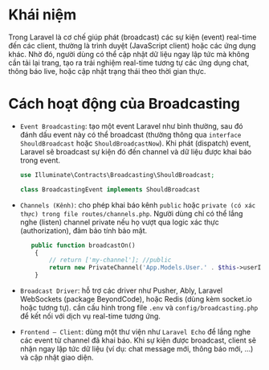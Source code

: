 # Khái niệm

Trong Laravel là cơ chế giúp phát (broadcast) các sự kiện (event) real-time đến các client, thường là trình duyệt (JavaScript client) hoặc các ứng dụng khác. Nhờ đó, người dùng có thể cập nhật dữ liệu ngay lập tức mà không cần tải lại trang, tạo ra trải nghiệm real-time tương tự các ứng dụng chat, thông báo live, hoặc cập nhật trạng thái theo thời gian thực.

# Cách hoạt động của Broadcasting

- `Event Broadcasting`: tạo một event Laravel như bình thường, sau đó đánh dấu event này có thể broadcast (thường thông qua `interface` `ShouldBroadcast` hoặc `ShouldBroadcastNow`). Khi phát (dispatch) event, Laravel sẽ broadcast sự kiện đó đến channel và dữ liệu được khai báo trong event.

  ```php
  use Illuminate\Contracts\Broadcasting\ShouldBroadcast;

  class BroadcastingEvent implements ShouldBroadcast
  ```

- `Channels (Kênh)`: cho phép khai báo kênh `public` hoặc `private (có xác thực) trong file routes/channels.php`. Người dùng chỉ có thể lắng nghe (listen) channel private nếu họ vượt qua logic xác thực (authorization), đảm bảo tính bảo mật.

  ```php
     public function broadcastOn()
      {
          // return ['my-channel']; //public
          return new PrivateChannel('App.Models.User.' . $this->userID);
      }
  ```

- `Broadcast Driver`: hỗ trợ các driver như Pusher, Ably, Laravel WebSockets (package BeyondCode), hoặc Redis (dùng kèm socket.io hoặc tương tự). cần cấu hình trong file `.env` và `config/broadcasting.php` để kết nối với dịch vụ real-time tương ứng.

- `Frontend – Client`: dùng một thư viện như `Laravel Echo` để lắng nghe các event từ channel đã khai báo. Khi sự kiện được broadcast, client sẽ nhận ngay lập tức dữ liệu (ví dụ: chat message mới, thông báo mới, …) và cập nhật giao diện.
